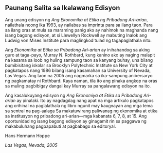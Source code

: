 ## Paunang Salita sa Ikalawang Edisyon

Ang unang edisyon ng *Ang Ekonomika at Etika ng Pribadong Ari-arian*, nailathala noong ika 1993, ay nailabas sa imprinta para sa ilang taon. Para sa ilang oras at mula sa maraming panig ako ay nahimok na maghanda nang isang bagong edisyon, at si Llewellyn Rockwell ay mabuting Inalok ang Ludwig von Mises Institute para maglingkod tulad ng tagapaglathala nito.

*Ang Ekonomika at Etika sa Pribadong Ari-arian* ay inihahandog sa aking guro at taga-payo, Murray N. Rothbard, kung kanino ako ay naging malapit na kasama sa loob ng huling sampung taon sa kanyang buhay, una bilang bumibisitang iskolar sa Brooklyn Polytechnic Institute sa New York City at pagkatapos nang 1986 bilang isang kasamahan sa University of Nevada, Las Vegas. Ang taon na 2005 ang nagmarka sa ika-sampung anibersaryo ng pagkamatay ni Rothbard. Kaya naman, tila ito ang pinaka angkop na oras sa muling pagbibigay dangal kay Murray sa pangalawang edisyon na ito.

Ang kasalukuyang edisyon ng *Ang Ekonomiya at Etika sa Pribadong Ari-arian* ay pinalaki. Ito ay nagdagdag nang apat na mga artikulo pagkatapos ang orihinal na paglalathala ng libro ngunit may kaugnayan ang mga tema sa sentral na pag-aalaga Sa makatuwirang paliwanag ng ekonomika at etika sa institusyon ng pribadong ari-arian—mga kabanata 6, 7, 8, at 15. Ang oportunidad ng isang bagong edisyon ay ginagamit rin sa paggawa ng makabuluhang pagpapabuti at pagbabago sa editoryal.

Hans Hermann Hoppe

*Las Vegas, Nevada, 2005*
